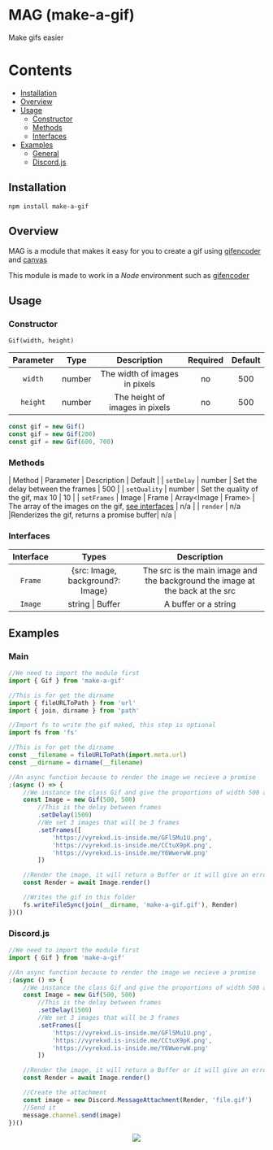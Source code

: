 # MAG (make-a-gif)

Make gifs easier

# Contents

-   [Installation](#installation)
-   [Overview](#overview)
-   [Usage](#usage)
    -   [Constructor](#constructor)
    -   [Methods](#methods)
    -   [Interfaces](#interfaces)
-   [Examples](#expamples)
    -   [General](#main)
    -   [Discord.js](#discord.js)

## Installation

```
npm install make-a-gif
```

## Overview

MAG is a module that makes it easy for you to create a gif using [gifencoder](https://www.npmjs.com/package/gifencoder) and [canvas](https://www.npmjs.com/package/canvas)

This module is made to work in a _Node_ environment such as [gifencoder](https://www.npmjs.com/package/gifencoder)

## Usage

### Constructor

`Gif(width, height)`

| Parameter |  Type  |          Description           | Required | Default |
| :-------: | :----: | :----------------------------: | :------: | :-----: |
|  `width`  | number | The width of images in pixels  |    no    |   500   |
| `height`  | number | The height of images in pixels |    no    |   500   |

```js
const gif = new Gif()
const gif = new Gif(200)
const gif = new Gif(600, 700)
```

### Methods

| Method | Parameter | Description | Default |
| `setDelay` | number | Set the delay between the frames | 500 |
| `setQuality` | number | Set the quality of the gif, max 10 | 10 |
| `setFrames` | Image | Frame | Array\<Image \| Frame> | The array of the images on the gif, [see interfaces](#interfaces) | n/a |
| `render` | n/a |Renderizes the gif, returns a promise buffer| n/a |

### Interfaces

| Interface |               Types               |                                  Description                                  |
| :-------: | :-------------------------------: | :---------------------------------------------------------------------------: |
|  `Frame`  | \{src: Image, background?: Image} | The src is the main image and the background the image at the back at the src |
|  `Image`  |         string \| Buffer          |                             A buffer or a string                              |

## Examples

### Main

```js
//We need to import the module first
import { Gif } from 'make-a-gif'

//This is for get the dirname
import { fileURLToPath } from 'url'
import { join, dirname } from 'path'

//Import fs to write the gif maked, this step is optional
import fs from 'fs'

//This is for get the dirname
const __filename = fileURLToPath(import.meta.url)
const __dirname = dirname(__filename)

//An async function because to render the image we recieve a promise
;(async () => {
	//We instance the class Gif and give the proportions of width 500 and height 500
	const Image = new Gif(500, 500)
		//This is the delay between frames
		.setDelay(1500)
		//We set 3 images that will be 3 frames
		.setFrames([
			'https://vyrekxd.is-inside.me/GFlSMu1U.png',
			'https://vyrekxd.is-inside.me/CCtuX9pK.png',
			'https://vyrekxd.is-inside.me/Y6WwerwW.png'
		])

	//Render the image, it will return a Buffer or it will give an error if anything goes wrong
	const Render = await Image.render()

	//Writes the gif in this folder
	fs.writeFileSync(join(__dirname, 'make-a-gif.gif'), Render)
})()
```

### Discord.js

```js
//We need to import the module first
import { Gif } from 'make-a-gif'

//An async function because to render the image we recieve a promise
;(async () => {
	//We instance the class Gif and give the proportions of width 500 and height 500
	const Image = new Gif(500, 500)
		//This is the delay between frames
		.setDelay(1500)
		//We set 3 images that will be 3 frames
		.setFrames([
			'https://vyrekxd.is-inside.me/GFlSMu1U.png',
			'https://vyrekxd.is-inside.me/CCtuX9pK.png',
			'https://vyrekxd.is-inside.me/Y6WwerwW.png'
		])

	//Render the image, it will return a Buffer or it will give an error if anything goes wrong
	const Render = await Image.render()

	//Create the attachment
	const image = new Discord.MessageAttachment(Render, 'file.gif')
	//Send it
	message.channel.send(image)
})()
```

<p align="center">
<img src="https://vyrekxd.is-inside.me/mAFsuW8O.gif" />
</p>
